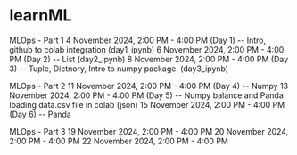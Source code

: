 # learnML

MLOps - Part 1
	4 November 2024, 2:00 PM - 4:00 PM  (Day 1) -- Intro, github to colab integration (day1_ipynb)
	6 November 2024, 2:00 PM - 4:00 PM  (Day 2) -- List (day2_ipynb)
	8 November 2024, 2:00 PM - 4:00 PM  (Day 3) -- Tuple, Dictnory, Intro to numpy package. (day3_ipynb)

MLOps - Part 2
	11 November 2024, 2:00 PM - 4:00 PM  (Day 4) -- Numpy
	13 November 2024, 2:00 PM - 4:00 PM  (Day 5) -- Numpy balance and Panda
													loading data.csv file in colab (json)
	15 November 2024, 2:00 PM - 4:00 PM  (Day 6) -- Panda

 MLOps - Part 3
	19 November 2024, 2:00 PM - 4:00 PM
	20 November 2024, 2:00 PM - 4:00 PM
	22 November 2024, 2:00 PM - 4:00 PM
